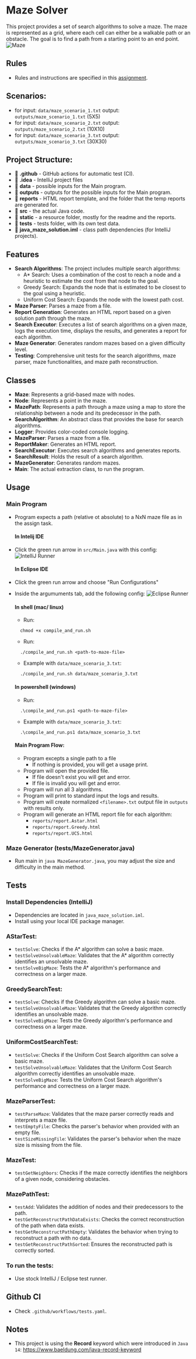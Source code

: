 # Maze Solver

This project provides a set of search algorithms to solve a maze. The maze is represented as a grid, where each cell can either be a walkable path or an obstacle. The goal is to find a path from a starting point to an end point.
![Maze](static/maze.png)

## Rules
- Rules and instructions are specified in this [assignment](static/maze_assigment.pdf).

## Scenarios:
- for input: `data/maze_scenario_1.txt` output: `outputs/maze_scenario_1.txt` (5X5)
- for input: `data/maze_scenario_2.txt` output: `outputs/maze_scenario_2.txt` (10X10)
- for input: `data/maze_scenario_3.txt` output: `outputs/maze_scenario_3.txt` (30X30)

## Project Structure:
- 📁 **.github** - GitHub actions for automatic test (CI).
- 📁 **.idea** - IntelliJ project files
- 📁 **data** - possible inputs for the Main program.
- 📁 **outputs** - outputs for the possible inputs for the Main program.
- 📁 **reports** - HTML report template, and the folder that the temp reports are generated for.
- 📁 **src** - the actual Java code.
- 📁 **static** - a resource folder, mostly for the readme and the reports.
- 📁 **tests** - tests folder, with its own test data.
- 📄 **java_maze_solution.iml** - class path dependencies (for IntelliJ projects).

## Features

- **Search Algorithms**: The project includes multiple search algorithms:
  - A* Search: Uses a combination of the cost to reach a node and a heuristic to estimate the cost from that node to the goal.
  - Greedy Search: Expands the node that is estimated to be closest to the goal using a heuristic.
  - Uniform Cost Search: Expands the node with the lowest path cost.
- **Maze Parser**: Parses a maze from a file.
- **Report Generation**: Generates an HTML report based on a given solution path through the maze.
- **Search Executor**: Executes a list of search algorithms on a given maze, logs the execution time, displays the results, and generates a report for each algorithm.
- **Maze Generator**: Generates random mazes based on a given difficulty level.
- **Testing**: Comprehensive unit tests for the search algorithms, maze parser, maze functionalities, and maze path reconstruction.

## Classes

- **Maze**: Represents a grid-based maze with nodes.
- **Node**: Represents a point in the maze.
- **MazePath**: Represents a path through a maze using a map to store the relationship between a node and its predecessor in the path.
- **SearchAlgorithm**: An abstract class that provides the base for search algorithms.
- **Logger**: Provides color-coded console logging.
- **MazeParser**: Parses a maze from a file.
- **ReportMaker**: Generates an HTML report.
- **SearchExecutor**: Executes search algorithms and generates reports.
- **SearchResult**: Holds the result of a search algorithm.
- **MazeGenerator**: Generates random mazes.
- **Main**: The actual extraction class, to run the program.

## Usage

### Main Program
- Program expects a path (relative ot absolute) to a NxN maze file as in the assign task.

  #### In Intelij IDE
- Click the green run arrow in `src/Main.java` with this config:
  ![IntelliJ Runner](static/run_intelij.png)

  #### In Eclipse IDE
- Click the green run arrow and choose "Run Configurations"
- Inside the argumuments tab, add the following config:
  ![Eclipse Runner](static/run_eclipse.png)

  #### In shell (mac/ linux)
  - Run: 
  ```shell
    chmod +x compile_and_run.sh
  ```
  - Run:
  ```shell
    ./compile_and_run.sh <path-to-maze-file>
  ```
  - Example with `data/maze_scenario_3.txt`:
  ```shell
    ./compile_and_run.sh data/maze_scenario_3.txt
  ```
  #### In powershell (windows)
  - Run:
  ```shell
    .\compile_and_run.ps1 <path-to-maze-file>
  ```
  - Example with `data/maze_scenario_3.txt`:
  ```shell
    .\compile_and_run.ps1 data/maze_scenario_3.txt
  ```
  #### Main Program Flow:
  - Program excepts a single path to a file
    - If nothing is provided, you will get a usage print.
  - Program will open the provided file.
    - If file doesn't exist you will get and error.
    - If file is invalid you will get and error.
  - Program will run all 3 algorithms.
  - Program will print to standard input the logs and results.
  - Program will create normalized `<filename>.txt` output file in `outputs` with results only.
  - Program will generate an HTML report file for each algorithm:
    - `reports/report.Astar.html`
    - `reports/report.Greedy.html`
    - `reports/report.UCS.html`

### Maze Generator (tests/MazeGenerator.java)
- Run main in `java MazeGenerator.java`, you may adjust the size and difficulty in the main method.

## Tests
### Install Dependencies (IntelliJ)
- Dependencies are located in `java_maze_solution.iml`.
- Install using your local IDE package manager.

### AStarTest:
  - `testSolve`: Checks if the A* algorithm can solve a basic maze.
  - `testSolveUnsolvableMaze`: Validates that the A* algorithm correctly identifies an unsolvable maze.
  - `testSolveBigMaze`: Tests the A* algorithm's performance and correctness on a larger maze.

### GreedySearchTest:
- `testSolve`: Checks if the Greedy algorithm can solve a basic maze.
- `testSolveUnsolvableMaze`: Validates that the Greedy algorithm correctly identifies an unsolvable maze.
- `testSolveBigMaze`: Tests the Greedy algorithm's performance and correctness on a larger maze.

### UniformCostSearchTest:
- `testSolve`: Checks if the Uniform Cost Search algorithm can solve a basic maze.
- `testSolveUnsolvableMaze`: Validates that the Uniform Cost Search algorithm correctly identifies an unsolvable maze.
- `testSolveBigMaze`: Tests the Uniform Cost Search algorithm's performance and correctness on a larger maze.

### MazeParserTest:
- `testParseMaze`: Validates that the maze parser correctly reads and interprets a maze file.
- `testEmptyFile`: Checks the parser's behavior when provided with an empty file.
- `testSizeMissingFile`: Validates the parser's behavior when the maze size is missing from the file.

### MazeTest:
- `testGetNeighbors`: Checks if the maze correctly identifies the neighbors of a given node, considering obstacles.

### MazePathTest:
- `testAdd`: Validates the addition of nodes and their predecessors to the path.
- `testGetReconstructPathDataExists`: Checks the correct reconstruction of the path when data exists.
- `testGetReconstructPathEmpty`: Validates the behavior when trying to reconstruct a path with no data.
- `testGetReconstructPathSorted`: Ensures the reconstructed path is correctly sorted.


### To run the tests:

- Use stock IntelliJ / Eclipse test runner.

## Github CI
- Check `.github/workflows/tests.yaml`.

## Notes
- This project is using the **Record** keyword which were introduced in `Java 14`: https://www.baeldung.com/java-record-keyword
